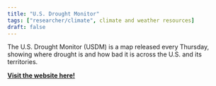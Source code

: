```yaml
---
title: "U.S. Drought Monitor"
tags: ["researcher/climate", climate and weather resources]
draft: false
---
```

The U.S. Drought Monitor (USDM) is a map released every Thursday, showing where drought is and how bad it is across the U.S. and its territories.

[**Visit the website here!**](https://www.drought.gov/data-maps-tools/us-drought-monitor)



